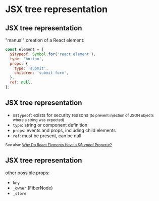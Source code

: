 # JSX tree representation

## JSX tree representation

"manual" creation of a React element:

```js
const element = {
  $$typeof: Symbol.for('react.element'),
  type: 'button',
  props: {
    type: 'submit',
    children: 'submit form',
  },
  ref: null,
};
```

## JSX tree representation

- `$$typeof`: exists for security reasons <small>(to prevent injection of JSON objects where a string was expected)</small>
- `type`: string or component definition
- `props`: events and props, including child elements
- `ref`: must be present, can be null

<small>See also: <a href="https://overreacted.io/why-do-react-elements-have-typeof-property/">Why Do React Elements Have a $$typeof Property?</a></small>

## JSX tree representation

other possible props:

- `key`
- `_owner` (FiberNode)
- `_store`
